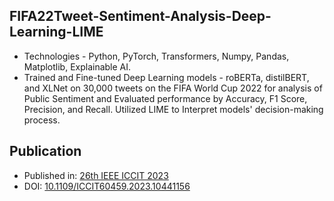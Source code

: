 ## **FIFA22Tweet-Sentiment-Analysis-Deep-Learning-LIME**
- Technologies - Python, PyTorch, Transformers, Numpy, Pandas, Matplotlib, Explainable AI. 
- Trained and Fine-tuned Deep Learning models - roBERTa, distilBERT, and XLNet on 30,000 tweets on the FIFA World Cup 2022 for analysis of Public Sentiment and Evaluated performance by Accuracy, F1 Score, Precision, and Recall. Utilized LIME to Interpret models' decision-making process.

## **Publication**

- Published in: [26th IEEE ICCIT 2023](https://iccit.org.bd/2023/)
- DOI: [10.1109/ICCIT60459.2023.10441156](https://ieeexplore.ieee.org/document/10441156)
